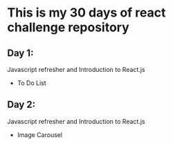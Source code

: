 # This is my 30 days of react challenge repository

## Day 1:

Javascript refresher and Introduction to React.js

* To Do List

## Day 2:

Javascript refresher and Introduction to React.js

* Image Carousel
